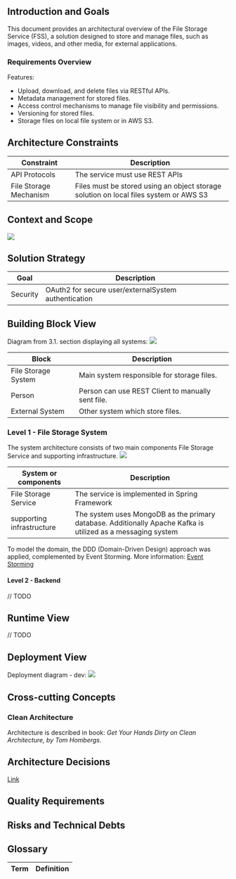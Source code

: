# 

## Introduction and Goals
This document provides an architectural overview of the File Storage Service (FSS),
a solution designed to store and manage files, such as images, videos, and other media, for external applications.

### Requirements Overview
Features:
- Upload, download, and delete files via RESTful APIs.
- Metadata management for stored files.
- Access control mechanisms to manage file visibility and permissions.
- Versioning for stored files.
- Storage files on local file system or in AWS S3.

## Architecture Constraints

| Constraint             | Description                                                                           |
|------------------------|---------------------------------------------------------------------------------------|
| API Protocols          | The service must use REST APIs                                                        | 
| File Storage Mechanism | Files must be stored using an object storage solution on local files system or AWS S3 |


## Context and Scope
![](embed:systemContext_fileStorageSystem)

## Solution Strategy

| Goal     | Description                                          |
|----------|------------------------------------------------------|
| Security | OAuth2 for secure user/externalSystem authentication |

## Building Block View
Diagram from 3.1. section displaying all systems:
![](embed:systemContext_fileStorageSystem)

| Block               | Description                                       |
|---------------------|---------------------------------------------------|
| File Storage System | Main system responsible for storage files.        |
| Person              | Person can use REST Client to manually sent file. |
| External System     | Other system which store files.                   |


### Level 1 - File Storage System
The system architecture consists of two main components File Storage Service and supporting infrastructure.
![](embed:container_fileStorageSystem)

| System or components      | Description                                                                                                  |
|---------------------------|--------------------------------------------------------------------------------------------------------------|
| File Storage Service      | The service is implemented in Spring Framework                                                               |
| supporting infrastructure | The system uses MongoDB as the primary database. Additionally Apache Kafka is utilized as a messaging system |

To model the domain, the DDD (Domain-Driven Design) approach was applied, complemented by Event Storming. 
More information: [Event Storming](#game-system-modeling)

#### Level 2 - Backend
// TODO

## Runtime View
// TODO

## Deployment View
Deployment diagram - dev:
![](embed:development_dev)

## Cross-cutting Concepts

### Clean Architecture
Architecture is described in book: *Get Your Hands Dirty on Clean Architecture, by Tom Hombergs*.

## Architecture Decisions
[Link](/workspace/decisions)

## Quality Requirements

## Risks and Technical Debts

## Glossary

| Term        | Definition                |
|-------------|---------------------------|

